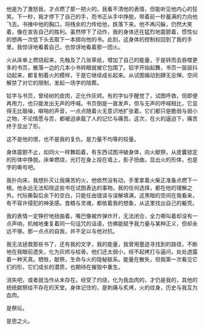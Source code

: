 他是为了激怒我，才点燃了那一把火的。我看不清他的表情，但能听见他内心的狂笑。下一秒，我才停下了自己的手，而书正从手中挣脱，带着前一秒蓄满的力向他飞去。书捶中他的胸口，将残余的力传给他，跌落下来。他不再闪躲，仍然大笑着，像在宣告自己的胜利。虽然停下了动作，我的身体还在猛烈地震颤着，惯性似的想再一次低下头去取下一本掷向他的书。此刻，这身体的控制权回到了我的手里。我惊讶地看着自己，也惊讶地看着那一团火。

火从床单上燃烧起来，先触及了几张草纸，增加了自己的能量，于是转而去吞噬更多的书页，散落一边的几本小书转眼就被它包围了。铅字开始起舞，书页一层层抖动起来，都复制着火的模样，于是它继续成长起来。从试图煽动到肆无忌惮。空间解禁了对它的限制，发起一场字的陪葬。

铅字与书页，曾经树的皮肉，正化作灰烬。有的字似乎醒觉了，试图呼救，但即便再用力，也只能发出无声的呼喊。书页倒是一直发声，但与无声的呼喊相比，它显得无比聒噪，噼啪的声音，一点点随着火无意识地扩张着。它们都只是脆弱与弱小之物，不论情愿与否，都被迫承载了人的记忆与痛苦。这次，在火的逼迫下，痛苦终于显出了形。

这不是他的恨，也不是我的复仇，是力量不均等的较量。

身体震颤不止，如同火一样舞蹈着，有东西试图冲破身体，向火献祭，从皮囊锁定的形体中挣脱。床单燃烧，光打在身上投在墙上，影子扭曲，显出火的形体，也是字的嘶号吧。

我扑向床，我想扑灭让我痛苦的火，他依然没有动，手里拿着火柴正准备点燃下一根。他永远无法知晓这些书在试图表达的事物。我的任何选择，都在他的理解之外。代际撕裂后余下的空白，只能任由错误与误解填满，这黑暗的空间在我看来，有不容许侵犯的神圣感。食粮与灵魂，都依着我的想象，从这里找出自己的躯壳。

我的表情一定狰狞地扭曲着，嘴巴像被炸弹炸开，无法闭合，全力嘶叫着却没有一点声响，机械地重复着同一句诅咒的话语，仿佛能赋予我力量与某种正义，但却永远不够。那一点点的自我，并不足以与他对抗。

我无法拯救那些书了，还有我的文字，我的能量，我曾用墨迹寻找到的路径，不断地在我眼前遗失，化为灰烬与枯骨。他们还太弱小，经不起拷打与逼问，处处透露着一种天真。牺牲，献祭，生命与火的隐秘联系。能量在散失，但我第一次看见它们的形，它们成长的潜质，也期待在摧毁中重生。

消失吧，或者就当作从未存在。经受了灼烧，化为我血肉的，才仍是我的，其他的统统献祭给不存在的天堂。身体记住的，是刺痛与炙烤，火的纹身，历史与我互为血肉。



是祭坛。

是思之火。

